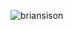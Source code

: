 
<p>&nbsp;<img align="left" src="https://github-readme-stats.vercel.app/api?username=briansison&show_icons=true&locale=en" alt="briansison" /></p>
